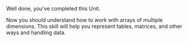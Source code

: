 Well done, you've completed this Unit.

Now you should understand how to work with arrays of multiple dimensions. This skill will help you represent tables, matrices, and other ways and handling data.